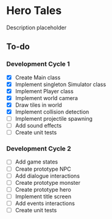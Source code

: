 # Hero Tales
Description placeholder

## To-do
### Development Cycle 1
- [X] Create Main class
- [X] Implement singleton Simulator class
- [X] Implement Player class
- [X] Implement world camera
- [X] Draw tiles in world
- [X] Implement collision detection
- [ ] Implement projectile spawning
- [ ] Add sound effects
- [ ] Create unit tests

### Development Cycle 2
- [ ] Add game states
- [ ] Create prototype NPC
- [ ] Add dialogue interactions
- [ ] Create prototype monster
- [ ] Create prototype hero
- [ ] Implement title screen
- [ ] Add events interactions
- [ ] Create unit tests